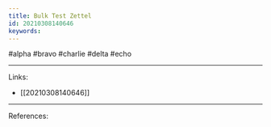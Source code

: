 ```yaml
---
title: Bulk Test Zettel
id: 20210308140646
keywords:
---
```

#alpha #bravo #charlie #delta #echo

---
Links:

- [[20210308140646]]

---
References:
